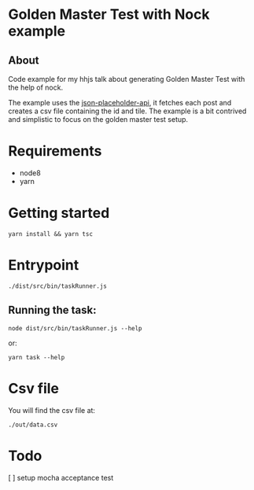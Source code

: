 # Golden Master Test with Nock example

## About

Code example for my hhjs talk about generating Golden Master Test with the help of nock.

The example uses the [json-placeholder-api](https://jsonplaceholder.typicode.com/), it fetches each post and creates a csv file containing the id and tile. The example is a bit contrived and simplistic to focus on the golden master test setup.

# Requirements

- node8
- yarn

# Getting started

    yarn install && yarn tsc

# Entrypoint

    ./dist/src/bin/taskRunner.js

## Running the task:

    node dist/src/bin/taskRunner.js --help

or:

    yarn task --help

# Csv file

You will find the csv file at:

    ./out/data.csv

# Todo

[ ] setup mocha acceptance test
